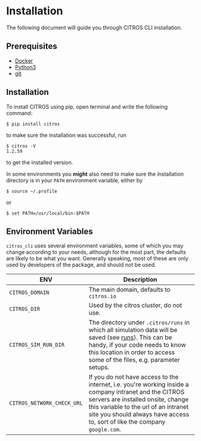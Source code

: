 # Installation

The following document will guide you through CITROS CLI installation.

## Prerequisites

- [Docker](https://www.docker.com/)
- [Python3](https://www.python.org/downloads/)
- [git](https://git-scm.com/)

## Installation

To install CITROS using pip, open terminal and write the following command:

    $ pip install citros 

to make sure the installation was successful, run

    $ citros -V
    1.2.59

to get the installed version. 

In some environments you **might** also need to make sure the installation directory is in your `PATH` environment variable, either by 

    $ source ~/.profile

or 

    $ set PATH=/usr/local/bin:$PATH

## Environment Variables
   
   `citros_cli` uses several environment variables, some of which you may change according to your needs, although for the most part, the defaults are likely to be what you want. Generally speaking, most of these are only used by developers of the package, and should not be used.

| ENV | Description |
| --- | --- |
| `CITROS_DOMAIN` | The main domain, defaults to `citros.io` |
| `CITROS_DIR` | Used by the citros cluster, do not use. |
| `CITROS_SIM_RUN_DIR` | The directory under `.citros/runs` in which all simulation data will be saved (see [runs](../docs/citros_structure.md#directory-runs)). This can be handy, if your code needs to know this location in order to access some of the files, e.g. parameter setups. |
| `CITROS_NETWORK_CHECK_URL` | If you do not have access to the internet, i.e. you're working inside a company intranet and the CITROS servers are installed onsite, change this variable to the url of an intranet site you should always have access to, sort of like the company `google.com`.|

